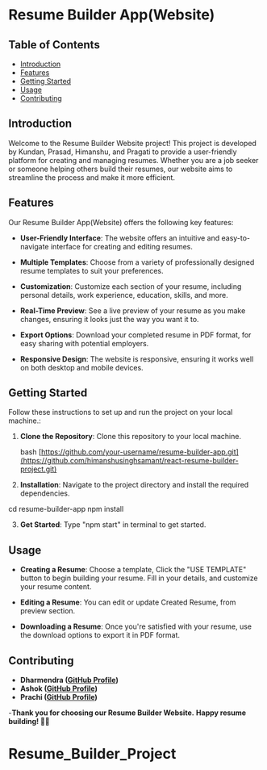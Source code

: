 # Resume Builder App(Website)

## Table of Contents

- [Introduction](#introduction)
- [Features](#features)
- [Getting Started](#getting-started)
- [Usage](#usage)
- [Contributing](#contributing)

## Introduction

Welcome to the Resume Builder Website project! This project is developed by Kundan, Prasad, Himanshu, and Pragati to provide a user-friendly platform for creating and managing resumes. Whether you are a job seeker or someone helping others build their resumes, our website aims to streamline the process and make it more efficient.

## Features

Our Resume Builder App(Website) offers the following key features:

- **User-Friendly Interface**: The website offers an intuitive and easy-to-navigate interface for creating and editing resumes.

- **Multiple Templates**: Choose from a variety of professionally designed resume templates to suit your preferences.

- **Customization**: Customize each section of your resume, including personal details, work experience, education, skills, and more.

- **Real-Time Preview**: See a live preview of your resume as you make changes, ensuring it looks just the way you want it to.
  
- **Export Options**: Download your completed resume in PDF format, for easy sharing with potential employers.

- **Responsive Design**: The website is responsive, ensuring it works well on both desktop and mobile devices.

## Getting Started

Follow these instructions to set up and run the project on your local machine.:

1. **Clone the Repository**: Clone this repository to your local machine.

   bash
   [https://github.com/your-username/resume-builder-app.git](https://github.com/himanshusinghsamant/react-resume-builder-project.git)

2. **Installation**: Navigate to the project directory and install the required dependencies.

cd resume-builder-app
npm install

3. **Get Started**: Type "npm start" in terminal to get started.

   
## Usage

- **Creating a Resume**: Choose a template, Click the "USE TEMPLATE" button to begin building your resume. Fill in your details, and customize your resume content.

- **Editing a Resume**: You can edit or update Created Resume, from preview section.

- **Downloading a Resume**: Once you're satisfied with your resume, use the download options to export it in PDF format.

## Contributing

- **Dharmendra ([GitHub Profile](https://github.com/idhamrendrarock))**
- **Ashok ([GitHub Profile](https://github.com/ashok))**
- **Prachi ([GitHub Profile](https://github.com/prachi))**


-**Thank you for choosing our Resume Builder Website.** 
**Happy resume building! 📄✨**
# Resume_Builder_Project

